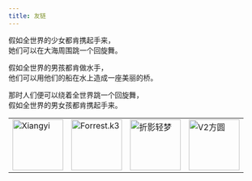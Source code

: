 ```yaml
---
title: 友链
---
```



假如全世界的少女都肯携起手来，  
她们可以在大海周围跳一个回旋舞。  
  
假如全世界的男孩都肯做水手，  
他们可以用他们的船在水上造成一座美丽的桥。  
  
那时人们便可以绕着全世界跳一个回旋舞，  
假如全世界的男女孩都肯携起手来。  


<div class="friends-list">
<table border="0">
  <tr>
    <td><a target="_blank" rel="external nofollow noopener noreferrer" href="https://chenxiangyi.netlify.app/" title="Xiangyi Chen"><img data-fancybox="gallery" width="100px" data-sizes="auto" data-src="https://chenxiangyi.netlify.app/authors/admin/avatar_hu663abaef37efab49d7971bcfab1ef9b6_138995_270x270_fill_q75_lanczos_center.jpg" alt="Xiangyi" class="lazyload"></a></td>
    <td><a target="_blank" rel="external nofollow noopener noreferrer" href="https://forrestk3.github.io/" title="Forrest.k3"><img data-fancybox="gallery" width="100px" data-sizes="auto" data-src="https://forrestk3.github.io/images/avatar.jpg" alt="Forrest.k3" class="lazyload"></a></td>
    <td><a target="_blank" rel="external nofollow noopener noreferrer" href="https://nexmoe.com/" title="折影轻梦"><img data-fancybox="gallery" width="100px" data-sizes="auto" data-src="https://cravatar.cn/avatar/c7fd185f8c967dec20c29c75a40b9e09?s=500" alt="折影轻梦" class="lazyload"></a></td>
    <td><a target="_blank" rel="external nofollow noopener noreferrer" href="https://v2fy.com/" title="V2方圆"><img data-fancybox="gallery" width="100px" data-sizes="auto" data-src="/images/v2fy.png" alt="V2方圆" class="lazyload"></a></td>
    
  </tr>
</table>
</div>
